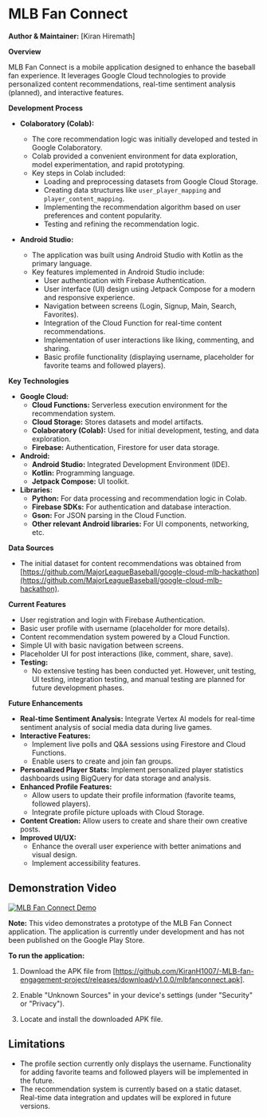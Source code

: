 # MLB Fan Connect

**Author & Maintainer:** [Kiran Hiremath]

**Overview**

MLB Fan Connect is a mobile application designed to enhance the baseball fan experience. It leverages Google Cloud technologies to provide personalized content recommendations, real-time sentiment analysis (planned), and interactive features.

**Development Process**

*   **Colaboratory (Colab):** 
    *   The core recommendation logic was initially developed and tested in Google Colaboratory. 
    *   Colab provided a convenient environment for data exploration, model experimentation, and rapid prototyping. 
    *   Key steps in Colab included:
        *   Loading and preprocessing datasets from Google Cloud Storage. 
        *   Creating data structures like `user_player_mapping` and `player_content_mapping`.
        *   Implementing the recommendation algorithm based on user preferences and content popularity.
        *   Testing and refining the recommendation logic.

*   **Android Studio:**
    *   The application was built using Android Studio with Kotlin as the primary language. 
    *   Key features implemented in Android Studio include:
        *   User authentication with Firebase Authentication.
        *   User interface (UI) design using Jetpack Compose for a modern and responsive experience.
        *   Navigation between screens (Login, Signup, Main, Search, Favorites).
        *   Integration of the Cloud Function for real-time content recommendations.
        *   Implementation of user interactions like liking, commenting, and sharing.
        *   Basic profile functionality (displaying username, placeholder for favorite teams and followed players).

**Key Technologies**

*   **Google Cloud:**
    *   **Cloud Functions:** Serverless execution environment for the recommendation system.
    *   **Cloud Storage:** Stores datasets and model artifacts.
    *   **Colaboratory (Colab):** Used for initial development, testing, and data exploration.
    *   **Firebase:** Authentication, Firestore for user data storage.
*   **Android:** 
    *   **Android Studio:** Integrated Development Environment (IDE).
    *   **Kotlin:** Programming language.
    *   **Jetpack Compose:** UI toolkit.
*   **Libraries:**
    *   **Python:** For data processing and recommendation logic in Colab.
    *   **Firebase SDKs:** For authentication and database interaction.
    *   **Gson:** For JSON parsing in the Cloud Function.
    *   **Other relevant Android libraries:** For UI components, networking, etc.

**Data Sources**

*   The initial dataset for content recommendations was obtained from [https://github.com/MajorLeagueBaseball/google-cloud-mlb-hackathon](https://github.com/MajorLeagueBaseball/google-cloud-mlb-hackathon). 

**Current Features**

*   User registration and login with Firebase Authentication.
*   Basic user profile with username (placeholder for more details).
*   Content recommendation system powered by a Cloud Function.
*   Simple UI with basic navigation between screens.
*   Placeholder UI for post interactions (like, comment, share, save).
*   **Testing:**  
      * No extensive testing has been conducted yet. However, unit testing, UI testing, integration testing, and manual testing are planned for future development phases.

**Future Enhancements**

*   **Real-time Sentiment Analysis:** Integrate Vertex AI models for real-time sentiment analysis of social media data during live games.
*   **Interactive Features:** 
    *   Implement live polls and Q&A sessions using Firestore and Cloud Functions.
    *   Enable users to create and join fan groups.
*   **Personalized Player Stats:** Implement personalized player statistics dashboards using BigQuery for data storage and analysis.
*   **Enhanced Profile Features:** 
    *   Allow users to update their profile information (favorite teams, followed players).
    *   Integrate profile picture uploads with Cloud Storage.
*   **Content Creation:** Allow users to create and share their own creative posts.
*   **Improved UI/UX:** 
    *   Enhance the overall user experience with better animations and visual design.
    *   Implement accessibility features.

## Demonstration Video

[![MLB Fan Connect Demo](https://img.youtube.com/vi/mAoGGpBMq9g/0.jpg)](https://youtu.be/mAoGGpBMq9g)

**Note:** This video demonstrates a prototype of the MLB Fan Connect application. The application is currently under development and has not been published on the Google Play Store. 

**To run the application:**

1. Download the APK file from [https://github.com/KiranH1007/-MLB-fan-engagement-project/releases/download/v1.0.0/mlbfanconnect.apk].

2. Enable "Unknown Sources" in your device's settings (under "Security" or "Privacy").
3. Locate and install the downloaded APK file.

## Limitations

* The profile section currently only displays the username. Functionality for adding favorite teams and followed players will be implemented in the future.
* The recommendation system is currently based on a static dataset. Real-time data integration and updates will be explored in future versions.